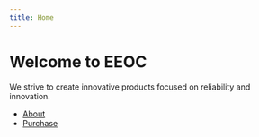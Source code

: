 ```yaml
---
title: Home
---
```


# Welcome to EEOC

We strive to create innovative products focused on reliability and innovation.

- [About](about.md)
- [Purchase](purchase.md)
